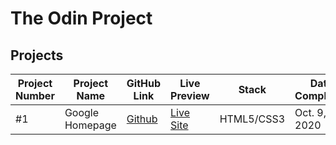 # The Odin Project

## Projects

Project Number |Project Name | GitHub Link | Live Preview | Stack |Date Completed 
--- |--- | --- | --- | --- |--- 
#1 | Google Homepage | [Github](https://github.com/vdojnov/google-homepage) | [Live Site](https://vdojnov.github.io/google-homepage/?fbclid=IwAR1uuCiCxZpzJw5do7mkZJLNOSSs5RWJasKJp9NzLNJ-dgW2cWc802p-RRQ) | HTML5/CSS3 | Oct. 9, 2020 


<!-- #2 |--- | --- | --- | --- |---  -->